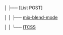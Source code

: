 │   ├── [List POST]

│   │   ├── [mix-blend-mode](https://github.com/daodc/Front-End-Develop-Technicals/blob/master/CSS-new.md)

│   │   └── [ITCSS](https://github.com/daodc/Front-End-Develop-Technicals/blob/master/Itcss.md)
